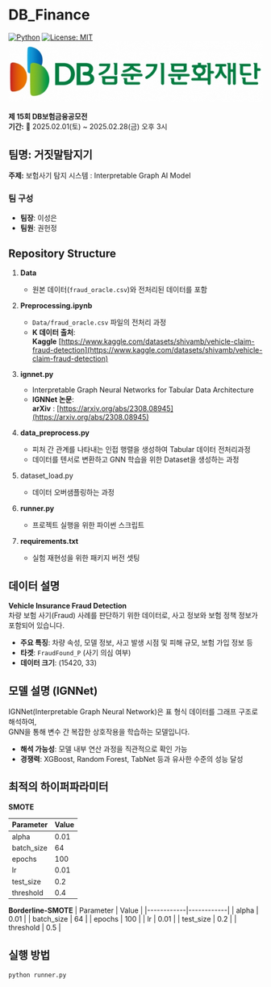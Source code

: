 # DB_Finance  
[![Python](https://img.shields.io/badge/Made%20with-Python-blue.svg?logo=python)]()
[![License: MIT](https://img.shields.io/badge/License-MIT-yellow.svg)]()
![Banner](Images/Banner.jpg)

**제 15회 DB보험금융공모전**  
**기간:** 📅 2025.02.01(토) ~ 2025.02.28(금) 오후 3시
  
  
## 팀명: 거짓말탐지기
**주제:** 보험사기 탐지 시스템 : Interpretable Graph AI Model

### 팀 구성
- **팀장**: 이성은  
- **팀원**: 권헌정  

  
## Repository Structure

1. **Data**  
   - 원본 데이터(`fraud_oracle.csv`)와 전처리된 데이터를 포함

2. **Preprocessing.ipynb**  
   - `Data/fraud_oracle.csv` 파일의 전처리 과정  
   - **K 데이터 출처**:  
     **Kaggle** [https://www.kaggle.com/datasets/shivamb/vehicle-claim-fraud-detection](https://www.kaggle.com/datasets/shivamb/vehicle-claim-fraud-detection)

3. **ignnet.py**  
   - Interpretable Graph Neural Networks for Tabular Data Architecture  
   - **IGNNet 논문**:  
     **arXiv** : [https://arxiv.org/abs/2308.08945](https://arxiv.org/abs/2308.08945)

4. **data_preprocess.py**
   - 피처 간 관계를 나타내는 인접 행렬을 생성하여 Tabular 데이터 전처리과정
   - 데이터를 텐서로 변환하고 GNN 학습을 위한 Dataset을 생성하는 과정

5. dataset_load.py
   - 데이터 오버샘플링하는 과정

6. **runner.py**  
   - 프로젝트 실행을 위한 파이썬 스크립트

7. **requirements.txt**
   - 실험 재현성을 위한 패키지 버전 셋팅
  
## 데이터 설명
**Vehicle Insurance Fraud Detection**  
차량 보험 사기(Fraud) 사례를 판단하기 위한 데이터로, 사고 정보와 보험 정책 정보가 포함되어 있습니다.

- **주요 특징**: 차량 속성, 모델 정보, 사고 발생 시점 및 피해 규모, 보험 가입 정보 등  
- **타겟**: `FraudFound_P` (사기 의심 여부)  
- **데이터 크기**: (15420, 33)

  
## 모델 설명 (IGNNet)
IGNNet(Interpretable Graph Neural Network)은 표 형식 데이터를 그래프 구조로 해석하여,  
GNN을 통해 변수 간 복잡한 상호작용을 학습하는 모델입니다.

- **해석 가능성**: 모델 내부 연산 과정을 직관적으로 확인 가능  
- **경쟁력**: XGBoost, Random Forest, TabNet 등과 유사한 수준의 성능 달성


## 최적의 하이퍼파라미터

**SMOTE**

| Parameter   | Value       |
|------------|------------|
| alpha      | 0.01       |
| batch_size | 64         |
| epochs     | 100        |
| lr         | 0.01       |
| test_size  | 0.2        |
| threshold  | 0.4        |

**Borderline-SMOTE**
| Parameter   | Value       |
|------------|------------|
| alpha      | 0.01       |
| batch_size | 64         |
| epochs     | 100        |
| lr         | 0.01       |
| test_size  | 0.2        |
| threshold  | 0.5        |

  
## 실행 방법

```bash
python runner.py
